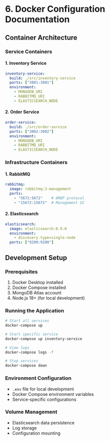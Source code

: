 # 6. Docker Configuration Documentation

## Container Architecture

### Service Containers

#### 1. Inventory Service
```yaml
inventory-service:
  build: ./src/inventory-service
  ports: ["3001:3001"]
  environment:
    - MONGODB_URI
    - RABBITMQ_URI
    - ELASTICSEARCH_NODE
```

#### 2. Order Service
```yaml
order-service:
  build: ./src/order-service
  ports: ["3002:3002"]
  environment:
    - MONGODB_URI
    - RABBITMQ_URI
    - ELASTICSEARCH_NODE
```

### Infrastructure Containers

#### 1. RabbitMQ
```yaml
rabbitmq:
  image: rabbitmq:3-management
  ports: 
    - "5672:5672"    # AMQP protocol
    - "15672:15672"  # Management UI
```

#### 2. Elasticsearch
```yaml
elasticsearch:
  image: elasticsearch:8.9.0
  environment:
    - discovery.type=single-node
  ports: ["9200:9200"]
```

## Development Setup

### Prerequisites
1. Docker Desktop installed
2. Docker Compose installed
3. MongoDB Atlas account
4. Node.js 18+ (for local development)

### Running the Application
```bash
# Start all services
docker-compose up

# Start specific service
docker-compose up inventory-service

# View logs
docker-compose logs -f

# Stop services
docker-compose down
```

### Environment Configuration
- `.env` file for local development
- Docker Compose environment variables
- Service-specific configurations

### Volume Management
- Elasticsearch data persistence
- Log storage
- Configuration mounting